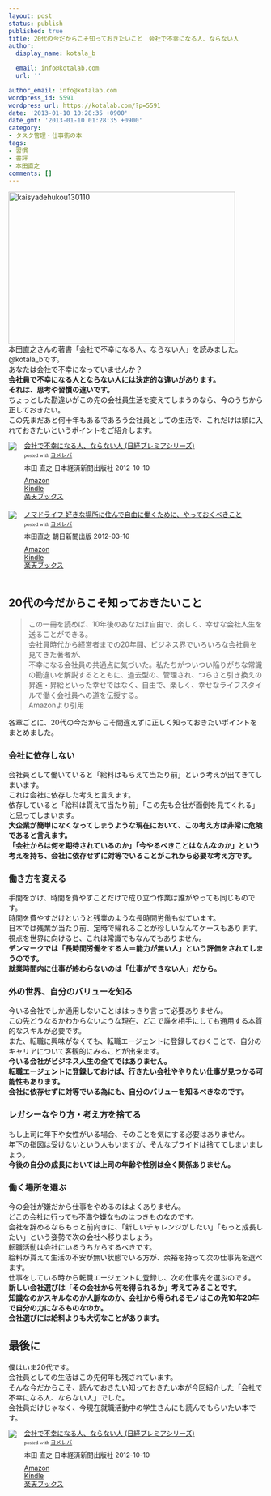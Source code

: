 ```yaml
---
layout: post
status: publish
published: true
title: 20代の今だからこそ知っておきたいこと　会社で不幸になる人、ならない人
author:
  display_name: kotala_b

  email: info@kotalab.com
  url: ''

author_email: info@kotalab.com
wordpress_id: 5591
wordpress_url: https://kotalab.com/?p=5591
date: '2013-01-10 10:28:35 +0900'
date_gmt: '2013-01-10 01:28:35 +0900'
category:
- タスク管理・仕事術の本
tags:
- 習慣
- 書評
- 本田直之
comments: []
---
```

<p><a href="https://kotalab.com/wp-content/uploads/kaisyadehukou130110.jpg" target="_blank"><img src="https://kotalab.com/wp-content/uploads/kaisyadehukou130110-448x300.jpg" alt="kaisyadehukou130110" width="448" height="300" class="alignnone size-large wp-image-5597" /></a><br />
本田直之さんの著書「会社で不幸になる人、ならない人」を読みました。@kotala_bです。<br />
あなたは会社で不幸になっていませんか？<br />
<strong>会社員で不幸になる人とならない人には決定的な違いがあります。<br />
それは、思考や習慣の違いです。</strong><br />
ちょっとした勘違いがこの先の会社員生活を変えてしまうのなら、今のうちから正しておきたい。<br />
この先まだあと何十年もあるであろう会社員としての生活で、これだけは頭に入れておきたいというポイントをご紹介します。</p>
<div class="booklink-box" style="text-align:left;padding-bottom:20px;font-size:small;overflow: hidden">
<div class="booklink-image" style="float:left;margin:0 15px 10px 0"><a href="https://www.amazon.co.jp/exec/obidos/asin/4532261716/same-22/" name="booklink" rel="nofollow" target="_blank"><img src="https://images-fe.ssl-images-amazon.com/images/I/41KzWpVZOCL._SL160_.jpg" style="border: none" /></a></div>
<div class="booklink-info" style="line-height:120%;overflow: hidden">
<div class="booklink-name" style="margin-bottom:10px;line-height:120%"><a href="https://www.amazon.co.jp/exec/obidos/asin/4532261716/same-22/" rel="nofollow" name="booklink" target="_blank">会社で不幸になる人、ならない人 (日経プレミアシリーズ)</a>
<div class="booklink-powered-date" style="font-size:8pt;margin-top:5px;font-family:verdana;line-height:120%">posted with <a href="https://yomereba.com" target="_blank">ヨメレバ</a></div>
</div>
<div class="booklink-detail" style="margin-bottom:5px">本田 直之 日本経済新聞出版社 2012-10-10    </div>
<div class="booklink-link2" style="margin-top:10px">
<div class="shoplinkamazon"><a href="https://www.amazon.co.jp/exec/obidos/asin/4532261716/same-22/" rel="nofollow" target="_blank" title="アマゾン">Amazon</a></div>
<div class="shoplinkkindle"><a href="https://www.amazon.co.jp/gp/search?keywords=%89%EF%8E%D0%82%C5%95s%8DK%82%C9%82%C8%82%E9%90l%81A%82%C8%82%E7%82%C8%82%A2%90l%20%28%93%FA%8Co%83v%83%8C%83%7E%83A%83V%83%8A%81%5B%83Y%29&amp;__mk_ja_JP=%83J%83%5E%83J%83i&amp;url=node%3D2275256051&amp;tag=same-22" rel="nofollow" target="_blank">Kindle</a></div>
<div class="shoplinkrakuten"><a href="https://hb.afl.rakuten.co.jp/hgc/0fa7afc8.bbfc196a.0fa7afc9.d56c38f1/?pc=http%3A%2F%2Fbooks.rakuten.co.jp%2Frb%2F11809764%2F%3Fscid%3Daf_ich_link_urltxt%26m%3Dhttp%3A%2F%2Fm.rakuten.co.jp%2Fev%2Fbook%2F" rel="nofollow" target="_blank" title="楽天ブックス">楽天ブックス</a></div>
</div>
</div>
<div class="booklink-footer" style="clear: left"></div>
</div>
<div class="booklink-box" style="text-align:left;padding-bottom:20px;font-size:small;overflow: hidden">
<div class="booklink-image" style="float:left;margin:0 15px 10px 0"><a href="https://www.amazon.co.jp/exec/obidos/asin/4023310573/same-22/" name="booklink" rel="nofollow" target="_blank"><img src="https://images-fe.ssl-images-amazon.com/images/I/41M5F1jiW5L._SL160_.jpg" style="border: none" /></a></div>
<div class="booklink-info" style="line-height:120%;overflow: hidden">
<div class="booklink-name" style="margin-bottom:10px;line-height:120%"><a href="https://www.amazon.co.jp/exec/obidos/asin/4023310573/same-22/" rel="nofollow" name="booklink" target="_blank">ノマドライフ 好きな場所に住んで自由に働くために、やっておくべきこと</a>
<div class="booklink-powered-date" style="font-size:8pt;margin-top:5px;font-family:verdana;line-height:120%">posted with <a href="https://yomereba.com" target="_blank">ヨメレバ</a></div>
</div>
<div class="booklink-detail" style="margin-bottom:5px">本田直之 朝日新聞出版 2012-03-16    </div>
<div class="booklink-link2" style="margin-top:10px">
<div class="shoplinkamazon"><a href="https://www.amazon.co.jp/exec/obidos/asin/4023310573/same-22/" rel="nofollow" target="_blank" title="アマゾン">Amazon</a></div>
<div class="shoplinkkindle"><a href="https://www.amazon.co.jp/gp/search?keywords=%83m%83%7D%83h%83%89%83C%83t%20%8DD%82%AB%82%C8%8F%EA%8F%8A%82%C9%8FZ%82%F1%82%C5%8E%A9%97R%82%C9%93%AD%82%AD%82%BD%82%DF%82%C9%81A%82%E2%82%C1%82%C4%82%A8%82%AD%82%D7%82%AB%82%B1%82%C6&amp;__mk_ja_JP=%83J%83%5E%83J%83i&amp;url=node%3D2275256051&amp;tag=same-22" rel="nofollow" target="_blank">Kindle</a></div>
<div class="shoplinkrakuten"><a href="https://hb.afl.rakuten.co.jp/hgc/0fa7afc8.bbfc196a.0fa7afc9.d56c38f1/?pc=http%3A%2F%2Fbooks.rakuten.co.jp%2Frb%2F11569355%2F%3Fscid%3Daf_ich_link_urltxt%26m%3Dhttp%3A%2F%2Fm.rakuten.co.jp%2Fev%2Fbook%2F" rel="nofollow" target="_blank" title="楽天ブックス">楽天ブックス</a></div>
</div>
</div>
<div class="booklink-footer" style="clear: left"></div>
</div>
<!--more-->
<h2>20代の今だからこそ知っておきたいこと</h2>
<blockquote><p>この一冊を読めば、10年後のあなたは自由で、楽しく、幸せな会社人生を送ることができる。<br />
会社員時代から経営者までの20年間、ビジネス界でいろいろな会社員を見てきた著者が、<br />
不幸になる会社員の共通点に気づいた。私たちがついつい陥りがちな常識の勘違いを解説するとともに、過去型の、管理され、つらさと引き換えの昇進・昇給といった幸せではなく、自由で、楽しく、幸せなライフスタイルで働く会社員への道を伝授する。<br />
Amazonより引用</p></blockquote>
<p>各章ごとに、20代の今だからこそ間違えずに正しく知っておきたいポイントをまとめました。</p>
<h3>会社に依存しない</h3>
<p>会社員として働いていると「給料はもらえて当たり前」という考えが出てきてしまいます。<br />
これは会社に依存した考えと言えます。<br />
依存していると「給料は貰えて当たり前」「この先も会社が面倒を見てくれる」と思ってしまいます。<br />
<strong>大企業が簡単になくなってしまうような現在において、この考え方は非常に危険であると言えます。<br />
「会社からは何を期待されているのか」「今やるべきことはなんなのか」という考えを持ち、会社に依存せずに対等でいることがこれから必要な考え方です。</strong></p>
<h3>働き方を変える</h3>
<p>手間をかけ、時間を費やすことだけで成り立つ作業は誰がやっても同じものです。<br />
時間を費やすだけというと残業のような長時間労働も似ています。<br />
日本では残業が当たり前、定時で帰れることが珍しいなんてケースもあります。<br />
視点を世界に向けると、これは常識でもなんでもありません。<br />
<strong>デンマークでは「長時間労働をする人＝能力が無い人」という評価をされてしまうのです。<br />
就業時間内に仕事が終わらないのは「仕事ができない人」だから。</strong></p>
<h3>外の世界、自分のバリューを知る</h3>
<p>今いる会社でしか通用しないことははっきり言って必要ありません。<br />
この先どうなるかわからないような現在、どこで誰を相手にしても通用する本質的なスキルが必要です。<br />
また、転職に興味がなくても、転職エージェントに登録しておくことで、自分のキャリアについて客観的にみることが出来ます。<br />
<strong>今いる会社がビジネス人生の全てではありません。<br />
転職エージェントに登録しておけば、行きたい会社ややりたい仕事が見つかる可能性もあります。<br />
会社に依存せずに対等でいる為にも、自分のバリューを知るべきなのです。</strong></p>
<h3>レガシーなやり方・考え方を捨てる</h3>
<p>もし上司に年下や女性がいる場合、そのことを気にする必要はありません。<br />
年下の指図は受けないという人もいますが、そんなプライドは捨ててしまいましょう。<br />
<strong>今後の自分の成長においては上司の年齢や性別は全く関係ありません。</strong></p>
<h3>働く場所を選ぶ</h3>
<p>今の会社が嫌だから仕事をやめるのはよくありません。<br />
どこの会社に行っても不満や嫌なものはつきものなのです。<br />
会社を辞めるならもっと前向きに、「新しいチャレンジがしたい」「もっと成長したい」という姿勢で次の会社へ移りましょう。<br />
転職活動は会社にいるうちからするべきです。<br />
給料が貰えて生活の不安が無い状態でいる方が、余裕を持って次の仕事先を選べます。<br />
仕事をしている時から転職エージェントに登録し、次の仕事先を選ぶのです。<br />
<strong>新しい会社選びは「その会社から何を得られるか」考えてみることです。<br />
知識なのかスキルなのか人脈なのか、会社から得られるモノはこの先10年20年で自分の力になるものなのか。<br />
会社選びには給料よりも大切なことがあります。</strong></p>
<h2>最後に</h2>
<p>僕はいま20代です。<br />
会社員としての生活はこの先何年も残されています。<br />
そんな今だからこそ、読んでおきたい知っておきたい本が今回紹介した「会社で不幸になる人、ならない人」でした。<br />
会社員だけじゃなく、今現在就職活動中の学生さんにも読んでもらいたい本です。</p>
<div class="booklink-box" style="text-align:left;padding-bottom:20px;font-size:small;overflow: hidden">
<div class="booklink-image" style="float:left;margin:0 15px 10px 0"><a href="https://www.amazon.co.jp/exec/obidos/asin/4532261716/same-22/" name="booklink" rel="nofollow" target="_blank"><img src="https://images-fe.ssl-images-amazon.com/images/I/41KzWpVZOCL._SL160_.jpg" style="border: none" /></a></div>
<div class="booklink-info" style="line-height:120%;overflow: hidden">
<div class="booklink-name" style="margin-bottom:10px;line-height:120%"><a href="https://www.amazon.co.jp/exec/obidos/asin/4532261716/same-22/" rel="nofollow" name="booklink" target="_blank">会社で不幸になる人、ならない人 (日経プレミアシリーズ)</a>
<div class="booklink-powered-date" style="font-size:8pt;margin-top:5px;font-family:verdana;line-height:120%">posted with <a href="https://yomereba.com" target="_blank">ヨメレバ</a></div>
</div>
<div class="booklink-detail" style="margin-bottom:5px">本田 直之 日本経済新聞出版社 2012-10-10    </div>
<div class="booklink-link2" style="margin-top:10px">
<div class="shoplinkamazon"><a href="https://www.amazon.co.jp/exec/obidos/asin/4532261716/same-22/" rel="nofollow" target="_blank" title="アマゾン">Amazon</a></div>
<div class="shoplinkkindle"><a href="https://www.amazon.co.jp/gp/search?keywords=%89%EF%8E%D0%82%C5%95s%8DK%82%C9%82%C8%82%E9%90l%81A%82%C8%82%E7%82%C8%82%A2%90l%20%28%93%FA%8Co%83v%83%8C%83%7E%83A%83V%83%8A%81%5B%83Y%29&amp;__mk_ja_JP=%83J%83%5E%83J%83i&amp;url=node%3D2275256051&amp;tag=same-22" rel="nofollow" target="_blank">Kindle</a></div>
<div class="shoplinkrakuten"><a href="https://hb.afl.rakuten.co.jp/hgc/0fa7afc8.bbfc196a.0fa7afc9.d56c38f1/?pc=http%3A%2F%2Fbooks.rakuten.co.jp%2Frb%2F11809764%2F%3Fscid%3Daf_ich_link_urltxt%26m%3Dhttp%3A%2F%2Fm.rakuten.co.jp%2Fev%2Fbook%2F" rel="nofollow" target="_blank" title="楽天ブックス">楽天ブックス</a></div>
</div>
</div>
<div class="booklink-footer" style="clear: left"></div>
</div>
